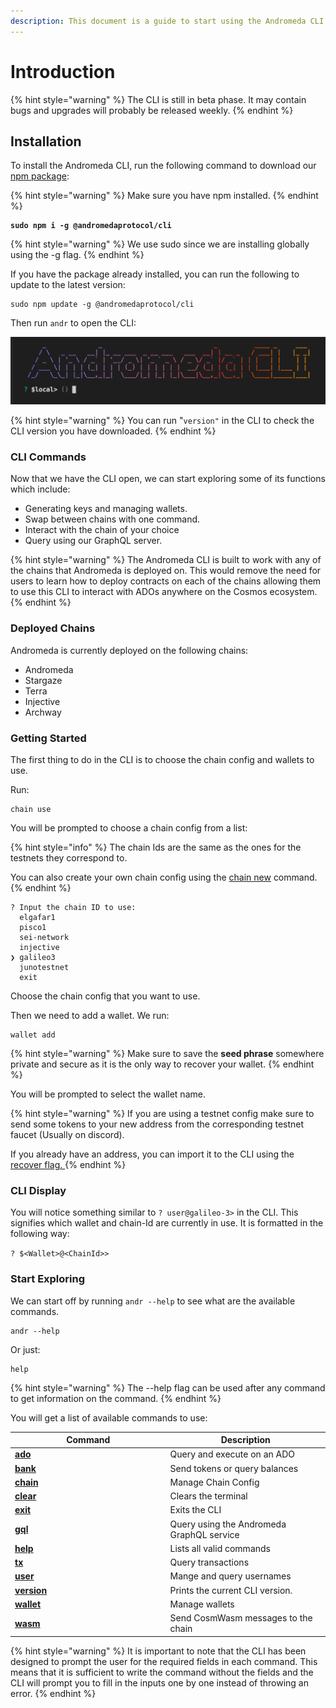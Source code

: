 ```yaml
---
description: This document is a guide to start using the Andromeda CLI.
---
```


# Introduction

{% hint style="warning" %}
The CLI is still in beta phase. It may contain bugs and upgrades will probably be released weekly.
{% endhint %}

## Installation

To install the Andromeda CLI, run the following command to download our [npm package](https://www.npmjs.com/package/@andromedaprotocol/cli):

{% hint style="warning" %}
Make sure you have npm installed.
{% endhint %}

<pre><code><strong>sudo npm i -g @andromedaprotocol/cli
</strong></code></pre>

{% hint style="warning" %}
We use sudo since we are installing globally using the -g flag.
{% endhint %}

If you have the package already installed, you can run the following to update to the latest version:

```
sudo npm update -g @andromedaprotocol/cli
```

Then run `andr`  to open the CLI:

![Andromeda CLI ](../.gitbook/assets/ANDROMEDA-CLI.png)

{% hint style="warning" %}
You can run "`version"` in the CLI to check the CLI version you have downloaded.
{% endhint %}

### CLI Commands

Now that we have the CLI open, we can start exploring some of its functions which include:

* Generating keys and managing wallets.
* Swap between chains with one command.
* Interact with the chain of your choice
* Query using our GraphQL server.

{% hint style="warning" %}
The Andromeda CLI is built to work with any of the chains that Andromeda is deployed on. This would remove the need for users to learn how to deploy contracts on each of the chains allowing them to use this CLI to interact with ADOs anywhere on the Cosmos ecosystem.&#x20;
{% endhint %}

### Deployed Chains

Andromeda is currently deployed on the following chains:

* Andromeda
* Stargaze
* Terra
* Injective
* Archway

### Getting Started

The first thing to do in the CLI is to choose the chain config and wallets to use.&#x20;

Run:&#x20;

```
chain use 
```

You will be prompted to choose a chain config from a list:

{% hint style="info" %}
The chain Ids are the same as the ones for the testnets they correspond to.

You can also create your own chain config using the [chain new](chain.md#new) command.
{% endhint %}

```
? Input the chain ID to use: 
  elgafar1 
  pisco1 
  sei-network 
  injective 
❯ galileo3 
  junotestnet 
  exit  
```

Choose the chain config that you want to use.

Then we need to add a wallet. We run:

```
wallet add 
```

{% hint style="warning" %}
Make sure to save the **seed phrase** somewhere private and secure as it is the only way to recover your wallet.
{% endhint %}

You will be prompted to select the wallet name.&#x20;

{% hint style="warning" %}
If you are using a testnet config make sure to send some tokens to your new address from the corresponding testnet faucet (Usually on discord).

If you already have an address, you can import it to the CLI using the [recover flag. ](wallet.md#flags)
{% endhint %}

### CLI Display

You will notice something similar to `? user@galileo-3>` in the CLI. This signifies which wallet and chain-Id are currently in use. It is formatted in the following way:

`? $<Wallet>@<ChainId>>`

### Start Exploring

We can start off by running `andr --help` to see what are the available commands.&#x20;

```
andr --help 
```

Or just:

```
help
```

{% hint style="warning" %}
The --help flag  can be used after any command to get information on the command.
{% endhint %}

You will get a list of available commands to use:

<table><thead><tr><th width="234.5">Command</th><th>Description</th></tr></thead><tbody><tr><td><a href="ado.md"><strong>ado</strong></a></td><td>Query and execute on an ADO</td></tr><tr><td><a href="bank.md"><strong>bank</strong></a></td><td>Send tokens or query balances</td></tr><tr><td><a href="chain.md"><strong>chain</strong></a></td><td>Manage Chain Config</td></tr><tr><td><a href="clear-and-exit.md"><strong>clear</strong></a></td><td>Clears the terminal</td></tr><tr><td><a href="clear-and-exit.md"><strong>exit</strong></a></td><td>Exits the CLI</td></tr><tr><td><a href="gql.md"><strong>gql</strong></a></td><td>Query using the Andromeda GraphQL service</td></tr><tr><td><a href="help-and-shortcuts.md"><strong>help</strong></a></td><td>Lists all valid commands</td></tr><tr><td><a href="tx.md"><strong>tx</strong></a></td><td>Query transactions</td></tr><tr><td><a href="user.md"><strong>user</strong></a></td><td>Mange and query usernames</td></tr><tr><td><a href="help-and-shortcuts.md#version"><strong>version</strong></a></td><td>Prints the current CLI version.</td></tr><tr><td><a href="wallet.md"><strong>wallet</strong></a></td><td>Manage wallets</td></tr><tr><td><a href="wasm.md"><strong>wasm</strong></a></td><td>Send CosmWasm messages to the chain</td></tr></tbody></table>

{% hint style="warning" %}
It is important to note that the CLI has been designed to prompt the user for the required fields in each command. This means that it is sufficient to write the command without the fields and the CLI will prompt you to fill in the inputs one by one instead of throwing an error.&#x20;
{% endhint %}
